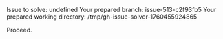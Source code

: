 Issue to solve: undefined
Your prepared branch: issue-513-c2f93fb5
Your prepared working directory: /tmp/gh-issue-solver-1760455924865

Proceed.